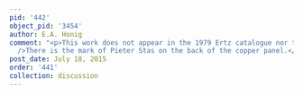 ```yaml
---
pid: '442'
object_pid: '3454'
author: E.A. Honig
comment: "<p>This work does not appear in the 1979 Ertz catalogue nor the Honig Database.<br
  />There is the mark of Pieter Stas on the back of the copper panel.</p>"
post_date: July 18, 2015
order: '441'
collection: discussion
---
```

